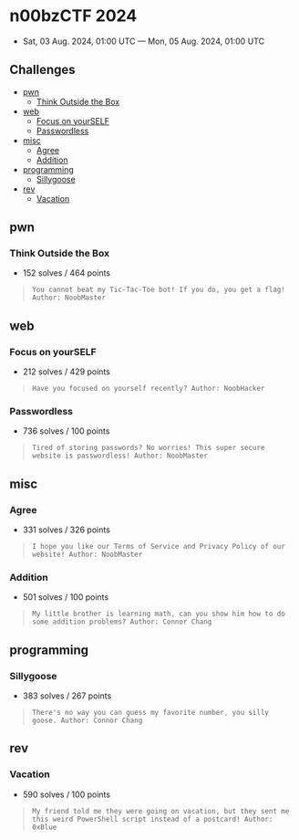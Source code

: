 # n00bzCTF 2024

- Sat, 03 Aug. 2024, 01:00 UTC — Mon, 05 Aug. 2024, 01:00 UTC

## Challenges

- [pwn](#pwn)
    - [Think Outside the Box](#think-outside-the-box)
- [web](#web)
    - [Focus on yourSELF](#focus-on-yourself)
    - [Passwordless](#passwordless)
- [misc](#misc)
    - [Agree](#agree)
    - [Addition](#addition)
- [programming](#programming)
    - [Sillygoose](#sillygoose)
- [rev](#rev)
    - [Vacation](#vacation)

## pwn

### Think Outside the Box

- 152 solves / 464 points

> ``` You cannot beat my Tic-Tac-Toe bot! If you do, you get a flag! Author: NoobMaster ```

## web

### Focus on yourSELF

- 212 solves / 429 points

> ``` Have you focused on yourself recently? Author: NoobHacker ```

### Passwordless

- 736 solves / 100 points

> ``` Tired of storing passwords? No worries! This super secure website is passwordless! Author: NoobMaster ```

## misc

### Agree

- 331 solves / 326 points

> ``` I hope you like our Terms of Service and Privacy Policy of our website! Author: NoobMaster ```

### Addition

- 501 solves / 100 points

> ``` My little brother is learning math, can you show him how to do some addition problems? Author: Connor Chang ```

## programming

### Sillygoose

- 383 solves / 267 points

> ``` There's no way you can guess my favorite number, you silly goose. Author: Connor Chang ```

## rev

### Vacation

- 590 solves / 100 points

> ``` My friend told me they were going on vacation, but they sent me this weird PowerShell script instead of a postcard! Author: 0xBlue ```
